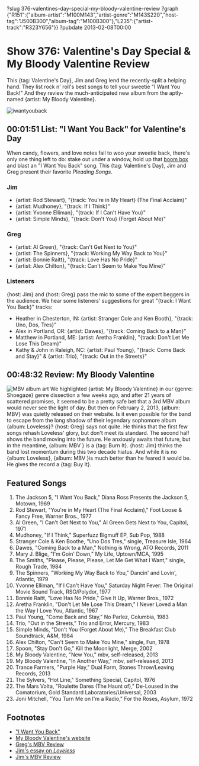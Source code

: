 ?slug 376-valentines-day-special-my-bloody-valentine-review
?graph {"R151":{"album-artist":"M100M143","artist-genre":"M143S220","host-tag":"J500B300","album-tag":"M100B300"},"L235":{"artist-track":"R323Y656"}}
?pubdate 2013-02-08T00:00

# Show 376: Valentine's Day Special & My Bloody Valentine Review
This {tag: Valentine's Day}, Jim and Greg lend the recently-split a helping hand. They list rock n' roll's best songs to tell your sweetie "I Want You Back!" And they review the much-anticipated new album from the aptly-named {artist: My Bloody Valentine}.

![iwantyouback](http://static.soundopinions.org/images/2013/iwantyouback.jpg)

## 00:01:51 List: "I Want You Back" for Valentine's Day
When candy, flowers, and love notes fail to woo your sweetie back, there's only one thing left to do: stake out under a window, hold up that [boom box](http://www.youtube.com/watch?v=-j379JbL-xM) and blast an "I Want You Back" song. This {tag: Valentine's Day}, Jim and Greg present their favorite *Pleading Songs*.

### Jim
- {artist: Rod Stewart}, "{track: You're in My Heart} (The Final Acclaim)"
- {artist: Mudhoney}, "{track: If I Think}"
- {artist: Yvonne Elliman}, "{track: If I Can't Have You}"
- {artist: Simple Minds}, "{track: Don't You} (Forget About Me)"

### Greg
- {artist: Al Green}, "{track: Can't Get Next to You}"
- {artist: The Spinners}, "{track: Working My Way Back to You}"
- {artist: Bonnie Raitt}, "{track: Love Has No Pride}"
- {artist: Alex Chilton}, "{track: Can't Seem to Make You Mine}" 

### Listeners
{host: Jim} and {host: Greg} pass the mic to some of the expert beggers in the audience. We hear some listeners' suggestions for great "{track: I Want You Back}" tracks:
                                      
- Heather in Chesterton, IN: 
{artist: Stranger Cole and Ken Booth}, "{track: Uno, Dos, Tres}" 
- Alex in Portland, OR:
{artist: Dawes}, "{track: Coming Back to a Man}"
- Matthew in Portland, ME: 
{artist: Aretha Franklin}, "{track: Don't Let Me Lose This Dream}" 
- Kathy & John in Raleigh, NC: 
{artist: Paul Young}, "{track: Come Back and Stay}" & {artist: Trio}, "{track: Out in the Streets}"

## 00:48:32 Review: My Bloody Valentine
![MBV album art](http://upload.wikimedia.org/wikipedia/en/d/d4/My_Bloody_Valentine_-_MBV.jpg)
We highlighted {artist: My Bloody Valentine} in our {genre: Shoegaze} genre dissection a few weeks ago, and after 21 years of scattered promises, it seemed to be a pretty safe bet that a 3rd MBV album would never see the light of day. But then on February 2, 2013, {album: MBV} was quietly released on their website. Is it even possible for the band to escape from the long shadow of their legendary sophomore album {album: Loveless}? {host: Greg} says not quite. He thinks that the first few songs rehash Loveless' glory, but don't meet its standard. The second half shows the band moving into the future. He anxiously awaits that future, but in the meantime, {album: MBV } is a {tag: Burn It}. {host: Jim} thinks the band lost momentum during this two decade hiatus. And while it is no {album: Loveless}, {album: MBV }is much better than he feared it would be. He gives the record a {tag: Buy It}.

## Featured Songs
1. The Jackson 5, "I Want You Back," Diana Ross Presents the Jackson 5, Motown, 1969
2. Rod Stewart, "You're in My Heart (The Final Acclaim)," Foot Loose & Fancy Free, Warner Bros., 1977
3. Al Green, "I Can't Get Next to You," Al Green Gets Next to You, Capitol, 1971
4. Mudhoney, "If I Think," Superfuzz Bigmuff EP, Sub Pop, 1988
5. Stranger Cole & Ken Boothe, "Uno Dos Tres," single, Treasure Isle, 1964
6. Dawes, "Coming Back to a Man," Nothing is Wrong, ATO Records, 2011
7. Mary J. Blige, "I'm Goin' Down," My Life, Uptown/MCA, 1995
8. The Smiths, "Please, Please, Please, Let Me Get What I Want," single, Rough Trade, 1984
9. The Spinners, "Working My Way Back to You," Dancin' and Lovin', Atlantic, 1979
10. Yvonne Elliman, "If I Can't Have You," Saturday Night Fever: The Original Movie Sound Track, RSO/Polydor, 1977
11. Bonnie Raitt, "Love Has No Pride," Give It Up, Warner Bros., 1972
12. Aretha Franklin, "Don't Let Me Lose This Dream," I Never Loved a Man the Way I Love You, Atlantic, 1967
13. Paul Young, "Come Back and Stay," No Parlez, Columbia, 1983
14. Trio, "Out in the Streets," Trio and Error, Mercury, 1983
15. Simple Minds, "Don't You (Forget About Me)," The Breakfast Club Soundtrack, A&M, 1984
16. Alex Chilton, "Can't Seem to Make You Mine," single, Fun, 1978
17. Spoon, "Stay Don't Go," Kill the Moonlight, Merge, 2002
18. My Bloody Valentine, "New You," mbv, self-released, 2013
19. My Bloody Valentine, "In Another Way," mbv, self-released, 2013
20. Trance Farmers, "Purple Hay," Dual Form, Stones Throw/Leaving Records, 2013
21. The Sylvers, "Hot Line," Something Special, Capitol, 1976
22. The Mars Volta, "Roulette Dares (The Haunt of)," De-Loused in the Comatorium, Gold Standard Laboratories/Universal, 2003
23. Joni Mitchell, "You Turn Me on I'm a Radio," For the Roses, Asylum, 1972

## Footnotes
- ["I Want You Back"](http://www.youtube.com/watch?v=s3Q80mk7bxE)
- [My Bloody Valentine's website](http://www.mybloodyvalentine.org/)
- [Greg's MBV Review](http://articles.chicagotribune.com/2013-02-04/entertainment/chi-my-bloody-valentine-review-20130204_1_bilinda-butcher-album-review-bloody-valentine)
- [Jim's essay on *Loveless*](http://www.jimdero.com/News2001/GreatDec2MBV.htm)
- [Jim's MBV Review](http://www.wbez.org/blogs/jim-derogatis/2013-02/my-bloody-valentine-has-new-album-105413)
